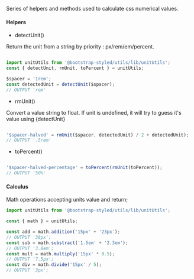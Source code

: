 Series of helpers and methods used to calculate css numerical values.

#### Helpers

* detectUnit()

Return the unit from a string by priority : px/rem/em/percent.

```js static

import unitUtils from '@bootstrap-styled/utils/lib/unitUtils';
const { detectUnit, rmUnit, toPercent } = unitUtils;

$spacer = '1rem';
const detectedUnit = detectUnit($spacer);
// OUTPUT 'rem'

```

*  rmUnit()

Convert a value string to float. If unit is undefined, it will try to guess it's value using {detectUnit}

```js static

'$spacer-halved' = rmUnit($spacer, detectedUnit) / 2 + detectedUnit);
// OUTPUT '.5rem'

```
*  toPercent()

```js static

'$spacer-halved-percentage' = toPercent(rmUnit(toPercent));
// OUTPUT '50%'

```

#### Calculus

Math operations accepting units value and return;

```js static
import unitUtils from '@bootstrap-styled/utils/lib/unitUtils';

const { math } = unitUtils;

const add = math.addition('15px' + '23px');
// OUTPUT '38px';
const sub = math.substract('1.5em' + '2.3em');
// OUTPUT '3.8em';
const mult = math.multiply('15px' * 0.5);
// OUTPUT '7.5px';
const div = math.divide('15px' / 5);
// OUTPUT '3px';
```
